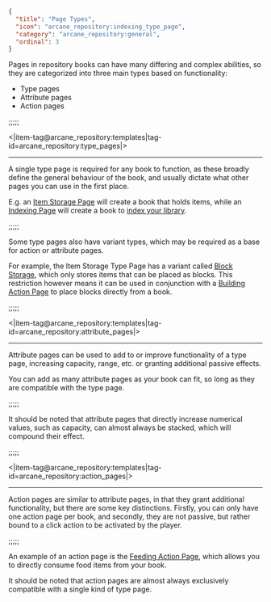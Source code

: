 ```json
{
  "title": "Page Types",
  "icon": "arcane_repository:indexing_type_page",
  "category": "arcane_repository:general",
  "ordinal": 3
}
```

Pages in repository books can have many differing and complex abilities, 
so they are categorized into three main types based on functionality:


- Type pages
- Attribute pages
- Action pages

;;;;;

<|item-tag@arcane_repository:templates|tag-id=arcane_repository:type_pages|>

---

A single type page is required for any book to function, 
as these broadly define the general behaviour of the book, 
and usually dictate what other pages you can use in the first place.


E.g. an [Item Storage Page](^arcane_repository:item_storage/type_item_storage) will create a book that holds items, 
while an [Indexing Page](^arcane_repository:indexing/type_indexing) will create a book 
to [index your library](^arcane_repository:indexing).

;;;;;

Some type pages also have variant types, which may be required as a base for action or attribute pages. 


For example, the Item Storage Type Page has a variant called 
[Block Storage](^arcane_repository:item_storage/type_block_storage), 
which only stores items that can be placed as blocks. 
This restriction however means it can be used in conjunction with a 
[Building Action Page](^arcane_repository:item_storage/action_building) to place blocks directly from a book.

;;;;;

<|item-tag@arcane_repository:templates|tag-id=arcane_repository:attribute_pages|>

---

Attribute pages can be used to add to or improve functionality of a type page, 
increasing capacity, range, etc. or granting additional passive effects.


You can add as many attribute pages as your book can fit,
so long as they are compatible with the type page.

;;;;;

It should be noted that attribute pages that directly increase numerical values, such as capacity,
can almost always be stacked, which will compound their effect.

;;;;;

<|item-tag@arcane_repository:templates|tag-id=arcane_repository:action_pages|>

---

Action pages are similar to attribute pages, in that they grant additional functionality,
but there are some key distinctions. Firstly, you can only have one action page per book,
and secondly, they are not passive, but rather bound to a click action to be activated by the player.

;;;;;

An example of an action page is the [Feeding Action Page](^arcane_repository:item_storage/action_feeding),
which allows you to directly consume food items from your book.


It should be noted that action pages are almost always exclusively compatible with a single kind of type page.
